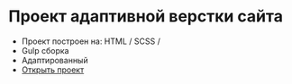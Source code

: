 # Проект адаптивной верстки сайта

- Проект построен на: HTML / SCSS /
- Gulp сборка
- Адаптированный
- [Открыть проект](https://mrsergpron.github.io/adaptive-project/)
